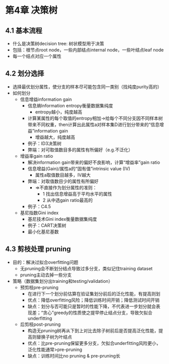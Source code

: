 # 第4章 决策树

## 4.1 基本流程

- 什么是决策树decision tree: 树状模型用于决策
- 包括：根节点root node，一些内部结点internal node，一些叶结点leaf node
- 每一个结点对应一个属性



## 4.2 划分选择

- 选择最优划分属性，使分支的样本尽可能包含同一类别（找纯度purity高的）
- 如何划分
  - 信息增益information gain
    - 信息熵Information entropy衡量数据集纯度
      - entropy越小，纯度越高
    - 计算某属性的每个取值的entropy相加->给每个不同分支因不同样本树带来不同权重，then计算出此属性a对样本集D进行划分带来的“信息增益”information gain
      - 增益越大，纯度越高
    - 例子：ID3决策树
    - 弊端：对可取值数目多的属性有所偏好（e.g.不泛化）
  - 增益率gain ratio
    - 解决information gain带来的偏好不良影响，计算“增益率”gain ratio
    - 信息增益(Gain)/属性a的“固有值”intrinsic value (IV)
      - 属性a取值数目越多，IV越大
    - 弊端：对取值数目少的属性有所偏好
      - =>不直接作为划分属性的准则：
        - 1 找出信息增益高于平均水平的属性
        - 2 从中选gain ratio最高的
    - 例子：C4.5
  - 基尼指数Gini index
    - 基尼技术Gini index衡量数据集纯度
    - 例子：CART决策树
    - 最小化基尼基数



## 4.3 剪枝处理 pruning

- 目的：解决过拟合overfitting问题
  - 无pruning会不断划分结点导致过多分支，类似记住training dataset
  - pruning主动去掉一些分支
- 策略（数据集划分出training和testing/validation）
  - 预剪枝pre-pruning
    - 在进行下一个划分前估算在验证集划分前后的泛化性能，有提高则划
    - 优点：降低overfitting风险；降低训练时间开销；降低测试时间开销
    - 缺点：划分与否可能只是暂时的性能下降，不代表进一步划分就会表现差；“贪心”greedy的性质使之提早停止结点分支，导致欠拟合underfitting
  - 后剪枝post-pruning
    - 构造无pruning树再从下到上对比去除子树前后是否提高泛化性能，提高则替换子树为叶结点
    - 优点：比pre-pruning保留更多分支，欠拟合underfitting风险更小，泛化性能通常>pre-pruning
    - 缺点：训练时间比no pruning & pre-pruning长

